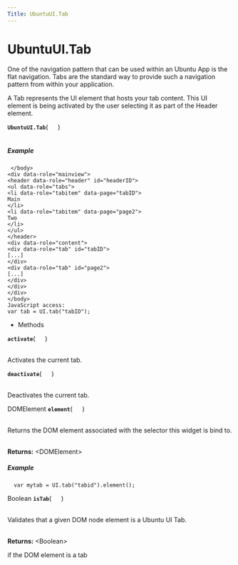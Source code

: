 ```yaml
---
Title: UbuntuUI.Tab
---
```


# UbuntuUI.Tab

<p>One of the navigation pattern that can be used within an Ubuntu App is the flat navigation. Tabs are the standard way to provide such a navigation pattern from within your application.</p>
<p>A Tab represents the UI element that hosts your tab content. This UI element is being activated by the user selecting it as part of the Header element.</p>
<strong class="name"><code>UbuntuUI.Tab</code></strong>( <code>  </code> ) 
<br>
</span><br>
<h5>Example</h5>
<pre class="code prettyprint"><code> &lt;/body&gt;
&lt;div data-role=&quot;mainview&quot;&gt;
&lt;header data-role=&quot;header&quot; id=&quot;headerID&quot;&gt;
&lt;ul data-role=&quot;tabs&quot;&gt;
&lt;li data-role=&quot;tabitem&quot; data-page=&quot;tabID&quot;&gt;
Main
&lt;/li&gt;
&lt;li data-role=&quot;tabitem&quot; data-page=&quot;page2&quot;&gt;
Two
&lt;/li&gt;
&lt;/ul&gt;
&lt;/header&gt;
&lt;div data-role=&quot;content&quot;&gt;
&lt;div data-role=&quot;tab&quot; id=&quot;tabID&quot;&gt;
[...]
&lt;/div&gt;
&lt;div data-role=&quot;tab&quot; id=&quot;page2&quot;&gt;
[...]
&lt;/div&gt;
&lt;/div&gt;
&lt;/div&gt;
&lt;/body&gt;
JavaScript access:
var tab = UI.tab(&quot;tabID&quot;);</code></pre>
<ul>
<li>Methods</li>
</ul>
<strong class="name"><code>activate</code></strong>( <code>  </code> ) 
<br>
</span><br>
<p>Activates the current tab.</p>
<strong class="name"><code>deactivate</code></strong>( <code>  </code> ) 
<br>
</span><br>
<p>Deactivates the current tab.</p>
DOMElement <strong class="name"><code>element</code></strong>( <code>  </code> ) 
<br>
</span><br>
<p>Returns the DOM element associated with the selector this widget is bind to.</p>
<br><strong>Returns:</strong> &lt;DOMElement&gt; 
<h5>Example</h5>
<pre class="code prettyprint"><code>  var mytab = UI.tab(&quot;tabid&quot;).element();</code></pre>
Boolean <strong class="name"><code>isTab</code></strong>( <code>  </code> ) 
<br>
</span><br>
<p>Validates that a given DOM node element is a Ubuntu UI Tab.</p>
<br><strong>Returns:</strong> &lt;Boolean&gt; <p>if the DOM element is a tab</p>
